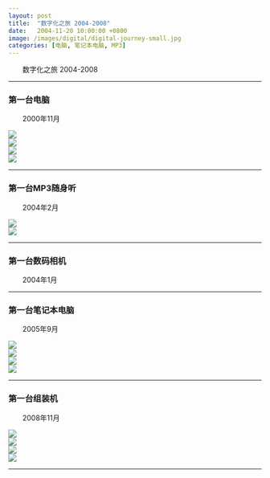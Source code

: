 ```yaml
---
layout: post
title:  "数字化之旅 2004-2008"
date:   2004-11-20 10:00:00 +0800
image: /images/digital/digital-journey-small.jpg
categories: [电脑, 笔记本电脑, MP3]
---
```


　　数字化之旅 2004-2008

------

<h3>第一台电脑</h3>

　　2000年11月

<div class="row">
    <div class="col-md-6">
        <a href="{{site.baseurl}}/images/digital/第一台电脑/Legend_TX6620_1.jpg" target="_blank">
            <img class="thumbnail" src="{{site.baseurl}}/images/digital/第一台电脑/Legend_TX6620_1_s.jpg">
        </a>
    </div>
    <div class="col-md-6">
        <a href="{{site.baseurl}}/images/digital/第一台电脑/Legend_TX6620_2.jpg" target="_blank">
            <img class="thumbnail" src="{{site.baseurl}}/images/digital/第一台电脑/Legend_TX6620_2_s.jpg">
        </a>
    </div>
</div>
<div class="row">
    <div class="col-md-6">
        <a href="{{site.baseurl}}/images/digital/第一台电脑/Legend_TX6620_3.jpg" target="_blank">
            <img class="thumbnail" src="{{site.baseurl}}/images/digital/第一台电脑/Legend_TX6620_3_s.jpg">
        </a>
    </div>
    <div class="col-md-6">
        <a href="{{site.baseurl}}/images/digital/第一台电脑/Legend_TX6620_4.jpg" target="_blank">
            <img class="thumbnail" src="{{site.baseurl}}/images/digital/第一台电脑/Legend_TX6620_4_s.jpg">
        </a>
    </div>
</div>

------

<h3>第一台MP3随身听</h3>

　　2004年2月

<div class="row">
    <div class="col-md-6">
        <a href="{{site.baseurl}}/images/digital/MP3播放器/Lenovo-MP3-1.jpg" target="_blank">
            <img class="thumbnail" src="{{site.baseurl}}/images/digital/MP3播放器/Lenovo-MP3-1_s.jpg">
        </a>
    </div>
    <div class="col-md-6">
        <a href="{{site.baseurl}}/images/digital/MP3播放器/Lenovo-MP3-2.jpg" target="_blank">
            <img class="thumbnail" src="{{site.baseurl}}/images/digital/MP3播放器/Lenovo-MP3-2_s.jpg">
        </a>
    </div>
</div>

------

<h3>第一台数码相机</h3>

　　2004年1月

------

<h3>第一台笔记本电脑</h3>

　　2005年9月

<div class="row">
    <div class="col-md-6">
        <a href="{{site.baseurl}}/images/digital/第一台笔记本电脑/Acer-Aspire-5022-1.jpg" target="_blank">
            <img class="thumbnail" src="{{site.baseurl}}/images/digital/第一台笔记本电脑/Acer-Aspire-5022-1_s.jpg">
        </a>
    </div>
    <div class="col-md-6">
        <a href="{{site.baseurl}}/images/digital/第一台笔记本电脑/Acer-Aspire-5022-2.jpg" target="_blank">
            <img class="thumbnail" src="{{site.baseurl}}/images/digital/第一台笔记本电脑/Acer-Aspire-5022-2_s.jpg">
        </a>
    </div>
</div>
<div class="row">
    <div class="col-md-6">
        <a href="{{site.baseurl}}/images/digital/第一台笔记本电脑/Acer-Aspire-5022-3.jpg" target="_blank">
            <img class="thumbnail" src="{{site.baseurl}}/images/digital/第一台笔记本电脑/Acer-Aspire-5022-3_s.jpg">
        </a>
    </div>
    <div class="col-md-6">
        <a href="{{site.baseurl}}/images/digital/第一台笔记本电脑/Acer-Aspire-5022-4.jpg" target="_blank">
            <img class="thumbnail" src="{{site.baseurl}}/images/digital/第一台笔记本电脑/Acer-Aspire-5022-4_s.jpg">
        </a>
    </div>
</div>

------

<h3>第一台组装机</h3>

　　2008年11月

<div class="row">
    <div class="col-md-6">
        <a href="{{site.baseurl}}/images/digital/第一台组装机/AMD-PhenomX3-1.jpg" target="_blank">
            <img class="thumbnail" src="{{site.baseurl}}/images/digital/第一台组装机/AMD-PhenomX3-1_s.jpg">
        </a>
    </div>
    <div class="col-md-6">
        <a href="{{site.baseurl}}/images/digital/第一台组装机/AMD-PhenomX3-2.jpg" target="_blank">
            <img class="thumbnail" src="{{site.baseurl}}/images/digital/第一台组装机/AMD-PhenomX3-2_s.jpg">
        </a>
    </div>
</div>
<div class="row">
    <div class="col-md-6">
        <a href="{{site.baseurl}}/images/digital/第一台组装机/AMD-PhenomX3-3.jpg" target="_blank">
            <img class="thumbnail" src="{{site.baseurl}}/images/digital/第一台组装机/AMD-PhenomX3-3_s.jpg">
        </a>
    </div>
    <div class="col-md-6">
        <a href="{{site.baseurl}}/images/digital/第一台组装机/AMD-PhenomX3-4.jpg" target="_blank">
            <img class="thumbnail" src="{{site.baseurl}}/images/digital/第一台组装机/AMD-PhenomX3-4_s.jpg">
        </a>
    </div>
</div>

------